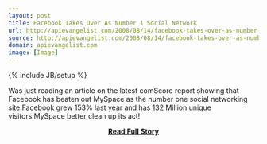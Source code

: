 ```yaml
---
layout: post
title: Facebook Takes Over As Number 1 Social Network
url: http://apievangelist.com/2008/08/14/facebook-takes-over-as-number-1-social-network/
source: http://apievangelist.com/2008/08/14/facebook-takes-over-as-number-1-social-network/
domain: apievangelist.com
image: [Image]
---
```

{% include JB/setup %}<p>Was just reading an article on the latest comScore report showing that Facebook has beaten out MySpace as the number one social networking site.Facebook grew 153% last year and has 132 Million unique visitors.MySpace better clean up its act!</p>
<center><p><a href="http://apievangelist.com/2008/08/14/facebook-takes-over-as-number-1-social-network/" style='padding:25px; font-sze:18px; font-weight: bold;'>Read Full Story</a></p></center>
